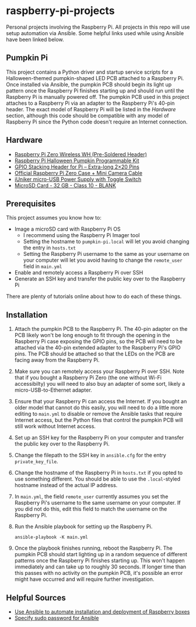 # raspberry-pi-projects

Personal projects involving the Raspberry Pi. All projects in this repo will use setup automation via Ansible. Some helpful links used while using Ansible have been linked below.

## Pumpkin Pi

This project contains a Python driver and startup service scripts for a Halloween-themed pumpkin-shaped LED PCB attached to a Raspberry Pi. Once installed via Ansible, the pumpkin PCB should begin its light up pattern once the Raspberry Pi finishes starting up and should run until the Raspberry Pi is manually powered off. The pumpkin PCB used in this project attaches to a Raspberry Pi via an adapter to the Raspberry Pi's 40-pin header. The exact model of Raspberry Pi will be listed in the *Hardware* section, although this code should be compatible with any model of Raspberry Pi since the Python code doesn't require an Internet connection.

## Hardware

- [Raspberry Pi Zero Wireless WH (Pre-Soldered Header)](https://www.pishop.us/product/raspberry-pi-zero-wireless-wh-pre-soldered-header/)
- [Raspberry Pi Halloween Pumpkin Programmable Kit](https://www.pishop.us/product/raspberry-pi-halloween-pumpkin-programmable-kit/)
- [GPIO Stacking Header for Pi – Extra-long 2×20 Pins](https://www.pishop.us/product/gpio-stacking-header-for-pi-extra-long-2-20-pins/)
- [Official Raspberry Pi Zero Case + Mini Camera Cable](https://www.pishop.us/product/official-raspberry-pi-zero-case-mini-camera-cable/)
- [iUniker micro-USB Power Supply with Toggle Switch](https://www.amazon.com/Listed-iUniker-Raspberry-Supply-Switch/dp/B0B79FVPQ4/ref=sr_1_1?crid=22UGFI3C0LK9K&dib=eyJ2IjoiMSJ9.YJuNRqAe773WQMisM57WNIWv_Crh-kNpQ211kaUzDVozeD6xHYJiPQCdn6IpUDUmWke8DPmKKlQ-xNSVg2XbD7rUGS2ulJ0EIjkYXXGWCohvdmedrDay-kdeQ_h0SRezeD58O-ZZYelgDebEipOtOUvkJP3bEPz8N8Jo0Hmh6luiQHzCdzMIiPClVsehnfT545YfmDPyp3e3282MBr0vnukxxtjSgT7L2zMAmprdvK2uHxAu9nXhqlYTdr3leWE55RN9wNRf1w_rcyRlLUi4Wbt2czaSx7ROZMtd00SSBWcTa2r25m7ONnA2b_kp4EtnxXuBn06xcDsrf7FmvJKmswZN_wdeftRG9HcTYMbbqVY.M_hYLdPsAsyANbkIekQbgl8dlban9rJZVsZWjfm5yQo&dib_tag=se&keywords=%5B5V+3A+UL+Listed%5D+iUniker+Power+Supply+for+Raspberry+Pi+3%2C+Power+Supply+for+Raspberry+Pi+MicroUSB+Power+Supply+with+on%2Foff+Switch+Compatible+with+Raspberry+Pi+3%2F+3b%2B%2F+Zero%2FZero+2w&qid=1742705952&s=electronics&sprefix=5v+3a+ul+listed+iuniker+power+supply+for+raspberry+pi+3%2C+power+supply+for+raspberry+pi+microusb+power+supply+with+on%2Foff+switch+compatible+with+raspberry+pi+3%2F+3b%2B%2F+zero%2Fzero+2w+%2Celectronics%2C142&sr=1-1)
- [MicroSD Card - 32 GB - Class 10 - BLANK](https://www.pishop.us/product/microsd-card-32-gb-class-10-blank/)

## Prerequisites

This project assumes you know how to:

- Image a microSD card with Raspberry Pi OS
    - I recommend using the Raspberry Pi Imager tool
    - Setting the hostname to `pumpkin-pi.local` will let you avoid changing the entry in `hosts.txt`
    - Setting the Raspberry Pi username to the same as your username on your computer will let you avoid having to change the `remote_user` field in `main.yml`
- Enable and remotely access a Raspberry Pi over SSH
- Generate an SSH key and transfer the public key over to the Raspberry Pi

There are plenty of tutorials online about how to do each of these things.

## Installation

1. Attach the pumpkin PCB to the Raspberry Pi. The 40-pin adapter on the PCB likely won't be long enough to fit through the opening in the Raspberry Pi case exposing the GPIO pins, so the PCB will need to be attached via the 40-pin extended adapter to the Raspberry Pi's GPIO pins. The PCB should be attached so that the LEDs on the PCB are facing away from the Raspberry Pi.

1. Make sure you can remotely access your Raspberry Pi over SSH. Note that if you bought a Raspberry Pi Zero (the one without Wi-Fi accessibilty) you will need to also buy an adapter of some sort, likely a micro-USB-to-Ethernet adapter.

1. Ensure that your Raspberry Pi can access the Internet. If you bought an older model that cannot do this easily, you will need to do a little more editing to `main.yml` to disable or remove the Ansible tasks that require Internet access, but the Python files that control the pumpkin PCB will still work without Internet access.

1. Set up an SSH key for the Raspberry Pi on your computer and transfer the public key over to the Raspberry Pi.

1. Change the filepath to the SSH key in `ansible.cfg` for the entry `private_key_file`.

1. Change the hostname of the Raspberry Pi in `hosts.txt` if you opted to use something different. You should be able to use the `.local`-styled hostname instead of the actual IP address.

1. In `main.yml`, the field `remote_user` currently assumes you set the Raspberry Pi's username to the same username on your computer. If you did not do this, edit this field to match the username on the Raspberry Pi.

1. Run the Ansible playbook for setting up the Raspberry Pi.

    `ansible-playbook -K main.yml`

1. Once the playbook finishes running, reboot the Raspberry Pi. The pumpkin PCB should start lighting up in a random sequence of different patterns once the Raspberry Pi finishes starting up. This won't happen immediately and can take up to roughly 30 seconds. If longer time than this passes with no activity on the pumpkin PCB, it's possible an error might have occurred and will require further investigation.

## Helpful Sources

- [Use Ansible to automate installation and deployment of Raspberry boxes](https://robertopozzi.medium.com/use-ansible-to-automate-installation-and-deployment-of-raspberry-boxes-cfe04ac10ce6)
- [Specify sudo password for Ansible](https://medium.com/@haroldfinch01/specify-sudo-password-for-ansible-1150e8bb19d7)
